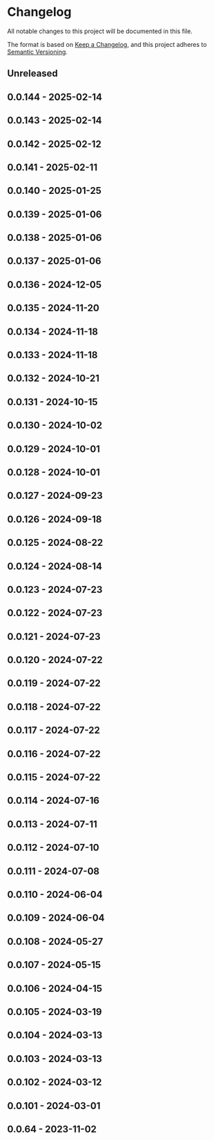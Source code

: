 # Changelog

All notable changes to this project will be documented in this file.

The format is based on [Keep a Changelog](https://keepachangelog.com/en/1.0.0/),
and this project adheres to [Semantic Versioning](https://semver.org/spec/v2.0.0.html).

## Unreleased

## 0.0.144 - 2025-02-14

## 0.0.143 - 2025-02-14

## 0.0.142 - 2025-02-12

## 0.0.141 - 2025-02-11

## 0.0.140 - 2025-01-25

## 0.0.139 - 2025-01-06

## 0.0.138 - 2025-01-06

## 0.0.137 - 2025-01-06

## 0.0.136 - 2024-12-05

## 0.0.135 - 2024-11-20

## 0.0.134 - 2024-11-18

## 0.0.133 - 2024-11-18

## 0.0.132 - 2024-10-21

## 0.0.131 - 2024-10-15

## 0.0.130 - 2024-10-02

## 0.0.129 - 2024-10-01

## 0.0.128 - 2024-10-01

## 0.0.127 - 2024-09-23

## 0.0.126 - 2024-09-18

## 0.0.125 - 2024-08-22

## 0.0.124 - 2024-08-14

## 0.0.123 - 2024-07-23

## 0.0.122 - 2024-07-23

## 0.0.121 - 2024-07-23

## 0.0.120 - 2024-07-22

## 0.0.119 - 2024-07-22

## 0.0.118 - 2024-07-22

## 0.0.117 - 2024-07-22

## 0.0.116 - 2024-07-22

## 0.0.115 - 2024-07-22

## 0.0.114 - 2024-07-16

## 0.0.113 - 2024-07-11

## 0.0.112 - 2024-07-10

## 0.0.111 - 2024-07-08

## 0.0.110 - 2024-06-04

## 0.0.109 - 2024-06-04

## 0.0.108 - 2024-05-27

## 0.0.107 - 2024-05-15

## 0.0.106 - 2024-04-15

## 0.0.105 - 2024-03-19

## 0.0.104 - 2024-03-13

## 0.0.103 - 2024-03-13

## 0.0.102 - 2024-03-12

## 0.0.101 - 2024-03-01

## 0.0.64 - 2023-11-02
